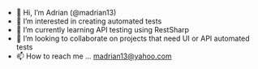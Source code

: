 - 👋 Hi, I’m Adrian (@madrian13)
- 👀 I’m interested in creating automated tests
- 🌱 I’m currently learning API testing using RestSharp
- 💞️ I’m looking to collaborate on projects that need UI or API automated tests
- 📫 How to reach me ... madrian13@yahoo.com

<!---
madrian13/madrian13 is a ✨ special ✨ repository because its `README.md` (this file) appears on your GitHub profile.
You can click the Preview link to take a look at your changes.
--->
